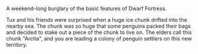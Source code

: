A weekend-long burglary of the basic features of Dwarf Fortress.

Tux and his friends were surprised when a huge ice chunk drifted
into the nearby sea.  The chunk was so huge that some penguins packed
their bags and decided to stake out a piece of the chunk to live on.
The elders call this chunk "Arctia", and you are leading a colony
of penguin settlers on this new territory.
